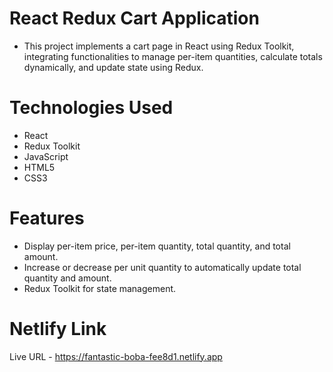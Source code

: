 # React Redux Cart Application
 - This project implements a cart page in React using Redux Toolkit, integrating functionalities to manage per-item quantities, calculate totals dynamically, and update state using Redux.
# Technologies Used
 - React
 - Redux Toolkit
 - JavaScript
 - HTML5
 - CSS3
# Features
 - Display per-item price, per-item quantity, total quantity, and total amount.
 - Increase or decrease per unit quantity to automatically update total quantity and amount.
 - Redux Toolkit for state management.
# Netlify Link
 Live URL - https://fantastic-boba-fee8d1.netlify.app

